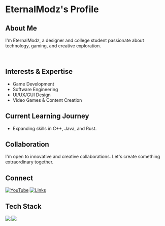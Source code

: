# EternalModz's Profile

## About Me

I'm EternalModz, a designer and college student passionate about technology, gaming, and creative exploration.

&nbsp;

## Interests & Expertise

- Game Development
- Software Engineering
- UI/UX/GUI Design
- Video Games & Content Creation

## Current Learning Journey

- Expanding skills in C++, Java, and Rust.

## Collaboration

I'm open to innovative and creative collaborations. Let's create something extraordinary together.

## Connect

[![YouTube](https://img.shields.io/badge/YouTube-EternalModzLive-red?style=for-the-badge&logo=youtube&logoColor=white)](https://www.youtube.com/c/EternalModzLive)
[![Links](https://img.shields.io/badge/Links-EternalModz-blue?style=for-the-badge&logo=link&logoColor=white)](https://bio.link/EternalModz)

## Tech Stack

<a href="https://github.com/EternalModz">
  <img align="left" src="https://github-readme-stats.vercel.app/api?username=EternalModz&show_icons=true&theme=onedark&hide_border=true&bg_color=0d1117&title_color=f0db4f&icon_color=4caf50&text_color=ffffff" />
</a>
<a href="https://github.com/EternalModz">
  <img align="left" src="https://github-readme-stats.vercel.app/api/top-langs/?username=EternalModz&layout=compact&theme=onedark&hide_border=true&bg_color=0d1117&title_color=f0db4f&icon_color=4caf50&text_color=ffffff" />
</a>
